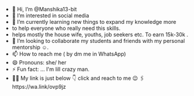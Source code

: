 - 👋 Hi, I’m @Manshika13-bit
- 👀 I’m interested in social media 
- 🌱 I’m currently learning new things to expand my knowledge more
- to help everyone who really need this skills.
- helps mostly the house wife, youths, job seekers etc. To earn 15k-30k . 
- 💞️ I’m looking to collaborate my students and friends with my personal mentorship ☺️.
- 📫 How to reach me ( by dm me in WhatsApp)
- 😄 Pronouns: she/ her
- ⚡ Fun fact: ... I'm lill crazy man.
- 🧑‍💻 My link is just below 👇 click and reach to me 😉
🖇️https://wa.link/ovp9jz
